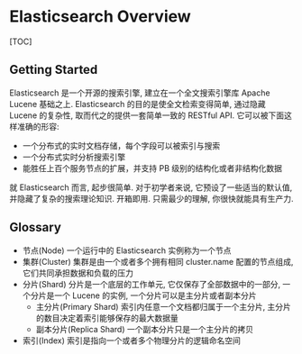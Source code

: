 # Elasticsearch Overview

[TOC]

## Getting Started

Elasticsearch 是一个开源的搜索引擎, 建立在一个全文搜索引擎库 Apache Lucene 基础之上. Elasticsearch 的目的是使全文检索变得简单, 通过隐藏 Lucene 的复杂性, 取而代之的提供一套简单一致的 RESTful API. 它可以被下面这样准确的形容:

+ 一个分布式的实时文档存储，每个字段可以被索引与搜索
+ 一个分布式实时分析搜索引擎
+ 能胜任上百个服务节点的扩展，并支持 PB 级别的结构化或者非结构化数据

就 Elasticsearch 而言, 起步很简单. 对于初学者来说, 它预设了一些适当的默认值, 并隐藏了复杂的搜索理论知识. 开箱即用. 只需最少的理解, 你很快就能具有生产力.

## Glossary

+ 节点(Node) 一个运行中的 Elasticsearch 实例称为一个节点
+ 集群(Cluster) 集群是由一个或者多个拥有相同 cluster.name 配置的节点组成, 它们共同承担数据和负载的压力
+ 分片(Shard) 分片是一个底层的工作单元, 它仅保存了全部数据中的一部分, 一个分片是一个 Lucene 的实例, 一个分片可以是主分片或者副本分片
	+ 主分片(Primary Shard) 索引内任意一个文档都归属于一个主分片, 主分片的数目决定着索引能够保存的最大数据量
	+ 副本分片(Replica Shard) 一个副本分片只是一个主分片的拷贝
+ 索引(Index) 索引是指向一个或者多个物理分片的逻辑命名空间
